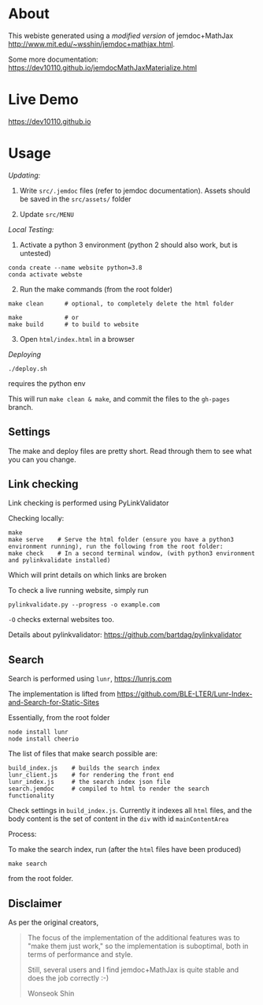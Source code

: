 
# About

This webiste generated using a *modified version* of jemdoc+MathJax http://www.mit.edu/~wsshin/jemdoc+mathjax.html. 

Some more documentation:
https://dev10110.github.io/jemdocMathJaxMaterialize.html

# Live Demo

https://dev10110.github.io

# Usage


*Updating:*

1. Write ```src/.jemdoc``` files (refer to jemdoc documentation). Assets should be saved in the ```src/assets/``` folder

2. Update ```src/MENU```


*Local Testing:*

1. Activate a python 3 environment (python 2 should also work, but is untested)
```
conda create --name website python=3.8
conda activate webste
```
2. Run the make commands (from the root folder)
```
make clean      # optional, to completely delete the html folder

make            # or
make build      # to build to website

```
3. Open ```html/index.html``` in a browser

*Deploying*
```
./deploy.sh
```
requires the python env

This will run ```make clean & make```, and commit the files to the ```gh-pages``` branch.


## Settings

The make and deploy files are pretty short. Read through them to see what you can you change.

## Link checking
Link checking is performed using PyLinkValidator

Checking locally:

```
make
make serve    # Serve the html folder (ensure you have a python3 environment running), run the following from the root folder:
make check    # In a second terminal window, (with python3 environment and pylinkvalidate installed)
```
Which will print details on which links are broken

To check a live running website, simply run
```
pylinkvalidate.py --progress -o example.com
```

```-O``` checks external websites too.

Details about pylinkvalidator: https://github.com/bartdag/pylinkvalidator

## Search

Search is performed using ```lunr```, https://lunrjs.com

The implementation is lifted from https://github.com/BLE-LTER/Lunr-Index-and-Search-for-Static-Sites

Essentially, from the root folder
```
node install lunr
node install cheerio
```
The list of files that make search possible are:
```
build_index.js    # builds the search index
lunr_client.js    # for rendering the front end
lunr_index.js     # the search index json file
search.jemdoc     # compiled to html to render the search functionality
```

Check settings in ```build_index.js```. Currently it indexes all `html` files, and the body content is the set of content in the `div` with id `mainContentArea`

Process:

To make the search index, run (after the `html` files have been produced)
```
make search
```
from the root folder.



Disclaimer
----------
As per the original creators, 
> The focus of the implementation of the additional features was to "make them just work," so the implementation is suboptimal, both in terms of performance and style.  
>
> Still, several users and I find jemdoc+MathJax is quite stable and does the job correctly :-)
>
> Wonseok Shin

